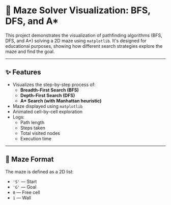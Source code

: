 # 🧠 Maze Solver Visualization: BFS, DFS, and A\*

This project demonstrates the visualization of pathfinding algorithms (BFS, DFS, and A\*) solving a 2D maze using `matplotlib`. It's designed for educational purposes, showing how different search strategies explore the maze and find the goal.

---

## ✨ Features

- Visualizes the step-by-step process of:
  - **Breadth-First Search (BFS)**
  - **Depth-First Search (DFS)**
  - **A\* Search (with Manhattan heuristic)**
- Maze displayed using `matplotlib`
- Animated cell-by-cell exploration
- Logs:
  - Path length
  - Steps taken
  - Total visited nodes
  - Execution time

---

## 🧩 Maze Format

The maze is defined as a 2D list:

- `'S'` — Start
- `'G'` — Goal
- `0` — Free cell
- `1` — Wall
